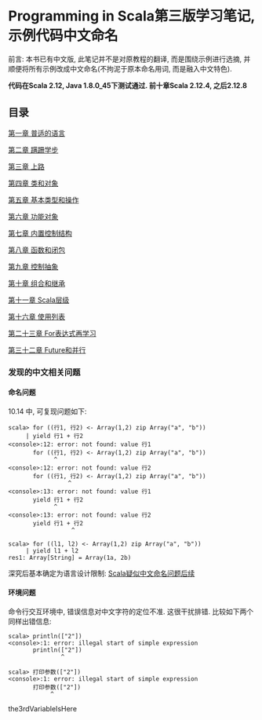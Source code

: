 # Programming in Scala第三版学习笔记, 示例代码中文命名

前言: 本书已有中文版, 此笔记并不是对原教程的翻译, 而是围绕示例进行选摘, 并顺便将所有示例改成中文命名(不拘泥于原本命名用词, 而是融入中文特色).

**代码在Scala 2.12, Java 1.8.0_45下测试通过. 前十章Scala 2.12.4, 之后2.12.8**

## 目录

[第一章 普适的语言](章/第一章%20普适的语言.md)

[第二章 蹒跚学步](章/第二章%20蹒跚学步.md)

[第三章 上路](章/第三章%20上路.md)

[第四章 类和对象](章/第四章%20类和对象.md)

[第五章 基本类型和操作](章/第五章%20基本类型和操作.md)

[第六章 功能对象](章/第六章%20功能对象.md)

[第七章 内置控制结构](章/第七章%20内置控制结构.md)

[第八章 函数和闭包](章/第八章%20函数和闭包.md)

[第九章 控制抽象](章/第九章%20控制抽象.md)

[第十章 组合和继承](章/第十章%20组合和继承.md)

[第十一章 Scala层级](章/第十一章%20Scala层级.md)

[第十六章 使用列表](章/第十六章%20使用列表.md)

[第二十三章 For表达式再学习](章/第二十三章%20For表达式再学习.md)

[第三十二章 Future和并行](章/第三十二章%20Future和并行.md)

### 发现的中文相关问题

#### 命名问题
10.14 中, 可复现问题如下:
```
scala> for ((行1, 行2) <- Array(1,2) zip Array("a", "b"))
     | yield 行1 + 行2
<console>:12: error: not found: value 行1
       for ((行1, 行2) <- Array(1,2) zip Array("a", "b"))
             ^
<console>:12: error: not found: value 行2
       for ((行1, 行2) <- Array(1,2) zip Array("a", "b"))
                 ^
<console>:13: error: not found: value 行1
       yield 行1 + 行2
             ^
<console>:13: error: not found: value 行2
       yield 行1 + 行2
                  ^

scala> for ((l1, l2) <- Array(1,2) zip Array("a", "b"))
     | yield l1 + l2
res1: Array[String] = Array(1a, 2b)
```
深究后基本确定为语言设计限制: [Scala疑似中文命名问题后续](https://zhuanlan.zhihu.com/p/52114604)

#### 环境问题
命令行交互环境中, 错误信息对中文字符的定位不准. 这很干扰排错. 比较如下两个同样出错信息:
```
scala> println(["2"])
<console>:1: error: illegal start of simple expression
       println(["2"])
               ^

scala> 打印参数(["2"])
<console>:1: error: illegal start of simple expression
       打印参数(["2"])
            ^
```
the3rdVariableIsHere